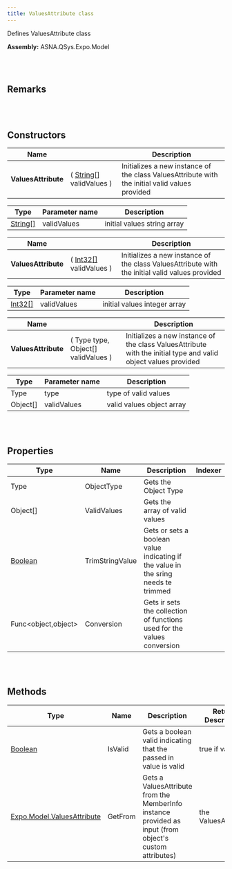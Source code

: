 ```yaml
---
title: ValuesAttribute class
---
```


Defines ValuesAttribute class

**Assembly:** ASNA.QSys.Expo.Model

<br>
<br>

## Remarks

<br>
<br>

## Constructors

| Name |  | Description 
| --- | --- | --- 
| **ValuesAttribute** | ( [String[]](https://docs.microsoft.com/en-us/dotnet/api/system.string?view=net-5.0) validValues ) | Initializes a new instance of the class ValuesAttribute with the initial valid values provided


| Type | Parameter name | Description
| --- | --- | ---
| [String[]](https://docs.microsoft.com/en-us/dotnet/api/system.string?view=net-5.0) | validValues | initial values string array 

| Name |  | Description 
| --- | --- | --- 
| **ValuesAttribute** | ( [Int32[]](https://docs.microsoft.com/en-us/dotnet/api/system.int32?view=net-5.0) validValues ) | Initializes a new instance of the class ValuesAttribute with the initial valid values provided


| Type | Parameter name | Description
| --- | --- | ---
| [Int32[]](https://docs.microsoft.com/en-us/dotnet/api/system.int32?view=net-5.0) | validValues | initial values integer array 

| Name |  | Description 
| --- | --- | --- 
| **ValuesAttribute** | ( Type type, Object[] validValues ) | Initializes a new instance of the class ValuesAttribute with the initial type and valid object values provided


| Type | Parameter name | Description
| --- | --- | ---
| Type | type | type of valid values 
| Object[] | validValues | valid values object array 


<br>
<br>

## Properties

| Type | Name | Description | Indexer
| --- | --- | --- | --- 
| Type | ObjectType | Gets the Object Type | 
| Object[] | ValidValues | Gets the array of valid values | 
| [Boolean](https://docs.microsoft.com/en-us/dotnet/api/system.boolean?view=net-5.0) | TrimStringValue | Gets or sets a boolean value indicating if the value in the sring needs te trimmed | 
| Func<object,object> | Conversion | Gets ir sets the collection of functions used for the values conversion | 

<br>
<br>

## Methods

| Type | Name | Description | Return Description 
| --- | --- | --- | --- 
| [Boolean](https://docs.microsoft.com/en-us/dotnet/api/system.boolean?view=net-5.0) | IsValid | Gets a boolean valid indicating that the passed in value is valid | true if valid
| [Expo.Model.ValuesAttribute](/reference/asna-qsys-expo/expo-model/values-attribute.html) | GetFrom | Gets a ValuesAttribute from the MemberInfo instance provided as input (from object's custom attributes) | the ValuesAttribute

<br>
<br>


